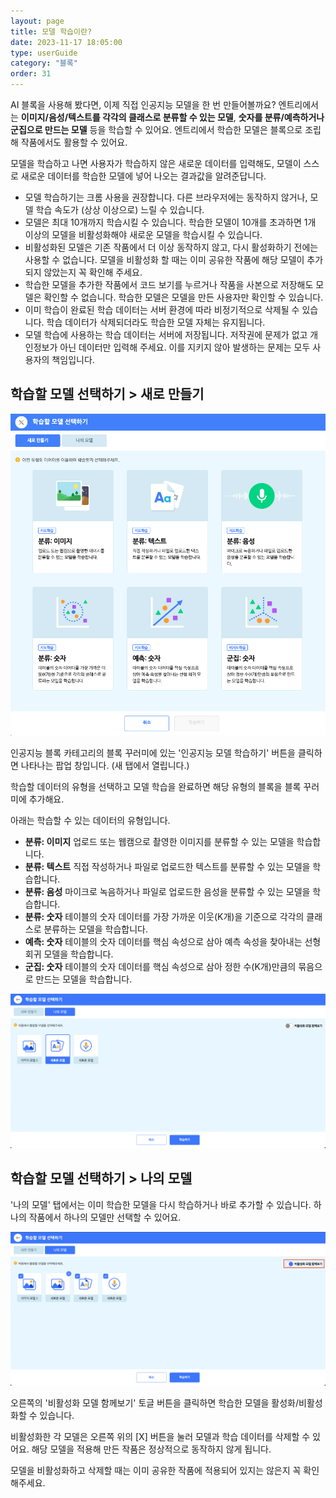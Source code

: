 ```yaml
---
layout: page
title: 모델 학습이란?
date: 2023-11-17 18:05:00
type: userGuide
category: "블록"
order: 31
---
```


AI 블록을 사용해 봤다면, 이제 직접 인공지능 모델을 한 번 만들어볼까요?
엔트리에서는 **이미지/음성/텍스트를 각각의 클래스로 분류할 수 있는 모델**, **숫자를 분류/예측하거나 군집으로 만드는 모델** 등을 학습할 수 있어요. 엔트리에서 학습한 모델은 블록으로 조립해 작품에서도 활용할 수 있어요. 

모델을 학습하고 나면 사용자가 학습하지 않은 새로운 데이터를 입력해도, 모델이 스스로 새로운 데이터를 학습한 모델에 넣어 나오는 결과값을 알려준답니다.

+ 모델 학습하기는 크롬 사용을 권장합니다. 다른 브라우저에는 동작하지 않거나, 모델 학습 속도가 (상상 이상으로) 느릴 수 있습니다.
+ 모델은 최대 10개까지 학습시킬 수 있습니다. 학습한 모델이 10개를 초과하면 1개 이상의 모델을 비활성화해야 새로운 모델을 학습시킬 수 있습니다.
+ 비활성화된 모델은 기존 작품에서 더 이상 동작하지 않고, 다시 활성화하기 전에는 사용할 수 없습니다. 모델을 비활성화 할 때는 이미 공유한 작품에 해당 모델이 추가되지 않았는지 꼭 확인해 주세요.
+ 학습한 모델을 추가한 작품에서 코드 보기를 누르거나 작품을 사본으로 저장해도 모델은 확인할 수 없습니다. 학습한 모델은 모델을 만든 사용자만 확인할 수 있습니다.
+ 이미 학습이 완료된 학습 데이터는 서버 환경에 따라 비정기적으로 삭제될 수 있습니다. 학습 데이터가 삭제되더라도 학습한 모델 자체는 유지됩니다.
+ 모델 학습에 사용하는 학습 데이터는 서버에 저장됩니다. 저작권에 문제가 없고 개인정보가 아닌 데이터만 입력해 주세요. 이를 지키지 않아 발생하는 문제는 모두 사용자의 책임입니다.



## 학습할 모델 선택하기 > 새로 만들기 

![model-learning](images/window/model-learning.png)

인공지능 블록 카테고리의 블록 꾸러미에 있는 '인공지능 모델 학습하기' 버튼을 클릭하면 나타나는 팝업 창입니다. (새 탭에서 열립니다.)

학습할 데이터의 유형을 선택하고 모델 학습을 완료하면 해당 유형의 블록을 블록 꾸러미에 추가해요.

아래는 학습할 수 있는 데이터의 유형입니다.
+ **분류: 이미지** 
  업로드 또는 웹캠으로 촬영한 이미지를 분류할 수 있는 모델을 학습합니다.
+ **분류: 텍스트**
  직접 작성하거나 파일로 업로드한 텍스트를 분류할 수 있는 모델을 학습합니다.
+ **분류: 음성**
  마이크로 녹음하거나 파일로 업로드한 음성을 분류할 수 있는 모델을 학습합니다.
+ **분류: 숫자**
  테이블의 숫자 데이터를 가장 가까운 이웃(K개)을 기준으로 각각의 클래스로 분류하는 모델을 학습합니다.
+ **예측: 숫자**
  테이블의 숫자 데이터를 핵심 속성으로 삼아 예측 속성을 찾아내는 선형 회귀 모델을 학습합니다.
+ **군집: 숫자**
  테이블의 숫자 데이터를 핵심 속성으로 삼아 정한 수(K개)만큼의 묶음으로 만드는 모델을 학습합니다.



![learning-my-models](images/window/learning-my-models.png)

## 학습할 모델 선택하기 > 나의 모델 

'나의 모델' 탭에서는 이미 학습한 모델을 다시 학습하거나 바로 추가할 수 있습니다. 하나의 작품에서 하나의 모델만 선택할 수 있어요.

![learning-my-models-activate](images/window/learning-my-models-activate.png)

오른쪽의 '비활성화 모델 함께보기' 토글 버튼을 클릭하면 학습한 모델을 활성화/비활성화할 수 있습니다.

비활성화한 각 모델은 오른쪽 위의 [X] 버튼을 눌러 모델과 학습 데이터를 삭제할 수 있어요. 해당 모델을 적용해 만든 작품은 정상적으로 동작하지 않게 됩니다.

모델을 비활성화하고 삭제할 때는 이미 공유한 작품에 적용되어 있지는 않은지 꼭 확인해주세요.
